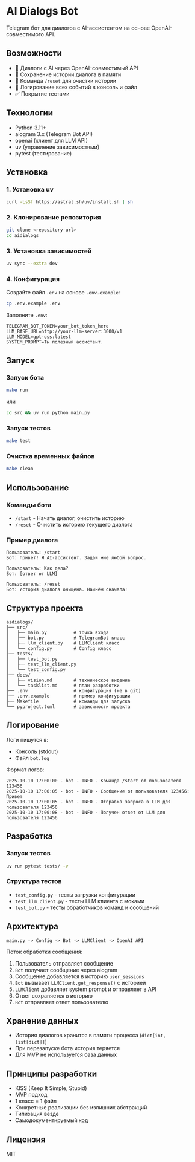 # AI Dialogs Bot

Telegram бот для диалогов с AI-ассистентом на основе OpenAI-совместимого API.

## Возможности

- 🤖 Диалоги с AI через OpenAI-совместимый API
- 💾 Сохранение истории диалога в памяти
- 🔄 Команда `/reset` для очистки истории
- 📝 Логирование всех событий в консоль и файл
- ✅ Покрытие тестами

## Технологии

- Python 3.11+
- aiogram 3.x (Telegram Bot API)
- openai (клиент для LLM API)
- uv (управление зависимостями)
- pytest (тестирование)

## Установка

### 1. Установка uv

```bash
curl -LsSf https://astral.sh/uv/install.sh | sh
```

### 2. Клонирование репозитория

```bash
git clone <repository-url>
cd aidialogs
```

### 3. Установка зависимостей

```bash
uv sync --extra dev
```

### 4. Конфигурация

Создайте файл `.env` на основе `.env.example`:

```bash
cp .env.example .env
```

Заполните `.env`:

```env
TELEGRAM_BOT_TOKEN=your_bot_token_here
LLM_BASE_URL=http://your-llm-server:3000/v1
LLM_MODEL=gpt-oss:latest
SYSTEM_PROMPT=Ты полезный ассистент.
```

## Запуск

### Запуск бота

```bash
make run
```

или

```bash
cd src && uv run python main.py
```

### Запуск тестов

```bash
make test
```

### Очистка временных файлов

```bash
make clean
```

## Использование

### Команды бота

- `/start` - Начать диалог, очистить историю
- `/reset` - Очистить историю текущего диалога

### Пример диалога

```
Пользователь: /start
Бот: Привет! Я AI-ассистент. Задай мне любой вопрос.

Пользователь: Как дела?
Бот: [ответ от LLM]

Пользователь: /reset
Бот: История диалога очищена. Начнём сначала!
```

## Структура проекта

```
aidialogs/
├── src/
│   ├── main.py          # точка входа
│   ├── bot.py           # TelegramBot класс
│   ├── llm_client.py    # LLMClient класс
│   └── config.py        # Config класс
├── tests/
│   ├── test_bot.py
│   ├── test_llm_client.py
│   └── test_config.py
├── docs/
│   ├── vision.md        # техническое видение
│   └── tasklist.md      # план разработки
├── .env                 # конфигурация (не в git)
├── .env.example         # пример конфигурации
├── Makefile             # команды для запуска
└── pyproject.toml       # зависимости проекта
```

## Логирование

Логи пишутся в:
- Консоль (stdout)
- Файл `bot.log`

Формат логов:
```
2025-10-10 17:00:00 - bot - INFO - Команда /start от пользователя 123456
2025-10-10 17:00:05 - bot - INFO - Сообщение от пользователя 123456: Привет
2025-10-10 17:00:05 - bot - INFO - Отправка запроса в LLM для пользователя 123456
2025-10-10 17:00:08 - bot - INFO - Получен ответ от LLM для пользователя 123456
```

## Разработка

### Запуск тестов

```bash
uv run pytest tests/ -v
```

### Структура тестов

- `test_config.py` - тесты загрузки конфигурации
- `test_llm_client.py` - тесты LLM клиента с моками
- `test_bot.py` - тесты обработчиков команд и сообщений

## Архитектура

```
main.py -> Config -> Bot -> LLMClient -> OpenAI API
```

Поток обработки сообщения:
1. Пользователь отправляет сообщение
2. `Bot` получает сообщение через aiogram
3. Сообщение добавляется в историю `user_sessions`
4. `Bot` вызывает `LLMClient.get_response()` с историей
5. `LLMClient` добавляет system prompt и отправляет в API
6. Ответ сохраняется в историю
7. `Bot` отправляет ответ пользователю

## Хранение данных

- История диалогов хранится в памяти процесса (`dict[int, list[dict]]`)
- При перезапуске бота история теряется
- Для MVP не используется база данных

## Принципы разработки

- KISS (Keep It Simple, Stupid)
- MVP подход
- 1 класс = 1 файл
- Конкретные реализации без излишних абстракций
- Типизация везде
- Самодокументируемый код

## Лицензия

MIT
